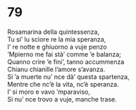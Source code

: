# 79
  
Rosamarina della quintessenza,  
Tu si’ lu sciore re la mia speranza,  
I’ re notte e ghiuorno a vuje penzo  
’Mpierno me fai stà’ comme ’e balanza;  
Quanno crire ’e fini’, tanno accummenza  
Chianu chianille l’amore s’avanza.  
Si ’a muerte nu’ nce dà’ questa spartenza,  
Mentre che nc’è la vita, nc’è speranza.  
I’ si moro e vavo ’mparaviso,  
Si nu’ nce trovo a vuje, manche trase.
